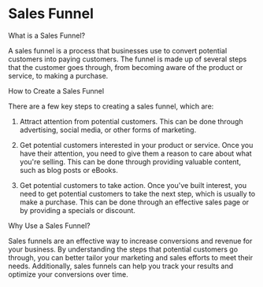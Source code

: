 # Sales Funnel



What is a Sales Funnel?

A sales funnel is a process that businesses use to convert potential customers into paying customers. The funnel is made up of several steps that the customer goes through, from becoming aware of the product or service, to making a purchase.

How to Create a Sales Funnel

There are a few key steps to creating a sales funnel, which are:

1. Attract attention from potential customers. This can be done through advertising, social media, or other forms of marketing.

2. Get potential customers interested in your product or service. Once you have their attention, you need to give them a reason to care about what you're selling. This can be done through providing valuable content, such as blog posts or eBooks.

3. Get potential customers to take action. Once you've built interest, you need to get potential customers to take the next step, which is usually to make a purchase. This can be done through an effective sales page or by providing a specials or discount.

Why Use a Sales Funnel?

Sales funnels are an effective way to increase conversions and revenue for your business. By understanding the steps that potential customers go through, you can better tailor your marketing and sales efforts to meet their needs. Additionally, sales funnels can help you track your results and optimize your conversions over time.
